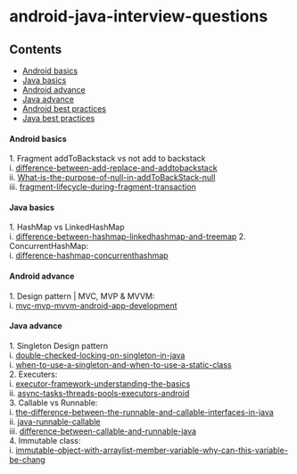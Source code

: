 # android-java-interview-questions

<h2>Contents</h2>

<ul>
<li><a href='#android_basics'>Android basics</a></li>
<li><a href='#java_basics'>Java basics</a></li>
<li><a href='#android_adv'>Android advance</a></li>
<li><a href='#java_adv'>Java advance</a></li>
<li><a href='#android_best_practice'>Android best practices</a></li>
<li><a href='#java_best_practice'>Java best practices</a></li>
</ul>

<a name="android_basics" />
<h4>Android basics</h4>
1. Fragment addToBackstack vs not add to backstack
<br/>i. <a href='https://stackoverflow.com/questions/18634207/difference-between-add-replace-and-addtobackstack'>difference-between-add-replace-and-addtobackstack</a>
<br/>ii. <a href='https://www.codeproject.com/Questions/818401/What-is-the-purpose-of-null-in-addToBackStack-null'>What-is-the-purpose-of-null-in-addToBackStack-null</a>
<br/>iii. <a href='https://androidlearnersite.wordpress.com/2017/02/27/fragment-lifecycle-during-fragment-transaction'/>fragment-lifecycle-during-fragment-transaction</a>

<a name="java_basics" />
<h4>Java basics</h4>
1. HashMap vs LinkedHashMap
<br/>i. <a href='https://stackoverflow.com/questions/2889777/difference-between-hashmap-linkedhashmap-and-treemap'>
difference-between-hashmap-linkedhashmap-and-treemap</a>
2. ConcurrentHashMap:
<br/>i. <a href='https://www.geeksforgeeks.org/difference-hashmap-concurrenthashmap/'>difference-hashmap-concurrenthashmap</a>

<a name="android_adv" />
<h4>Android advance</h4>
1. Design pattern | MVC, MVP & MVVM:
<br/>i. <a href='https://www.simform.com/mvc-mvp-mvvm-android-app-development/'>mvc-mvp-mvvm-android-app-development</a>

<a name="java_adv" />
<h4>Java advance</h4>
1. Singleton Design pattern
<br/>i. <a href='http://javarevisited.blogspot.in/2014/05/double-checked-locking-on-singleton-in-java.html'>double-checked-locking-on-singleton-in-java</a>
<br/>i. <a href='https://softwareengineering.stackexchange.com/questions/235527/when-to-use-a-singleton-and-when-to-use-a-static-class'>when-to-use-a-singleton-and-when-to-use-a-static-class</a>
<br/>2. Executers: 
<br/>i. <a href='https://android.jlelse.eu/executor-framework-understanding-the-basics-43d575e72310'>executor-framework-understanding-the-basics</a>
<br/>ii. <a href='https://academy.realm.io/posts/360andev-stacy-devino-async-tasks-threads-pools-executors-android/'>async-tasks-threads-pools-executors-android</a>
<br/>3. Callable vs Runnable: 
<br/>i. <a href='https://stackoverflow.com/questions/141284/the-difference-between-the-runnable-and-callable-interfaces-in-java'>the-difference-between-the-runnable-and-callable-interfaces-in-java</a>
<br/>ii. <a href='http://www.baeldung.com/java-runnable-callable'>java-runnable-callable</a>
<br/>iii. <a href='http://www.java67.com/2013/01/difference-between-callable-and-runnable-java.html'>difference-between-callable-and-runnable-java</a>
<br/>4. Immutable class:
<br/>i. <a href='https://stackoverflow.com/questions/6137224/immutable-object-with-arraylist-member-variable-why-can-this-variable-be-chang'>immutable-object-with-arraylist-member-variable-why-can-this-variable-be-chang</a>
